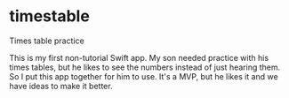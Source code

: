 # timestable
Times table practice

This is my first non-tutorial Swift app.  My son needed practice with his times tables, but he likes to see the numbers 
instead of just hearing them. So I put this app together for him to use.  It's a MVP, but he likes it and we have ideas to make it better.  
